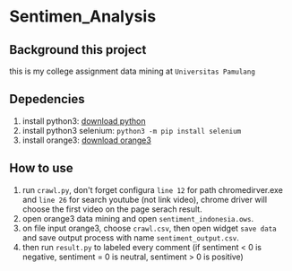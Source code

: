 # Sentimen_Analysis

## Background this project
this is my college assignment data mining at ```Universitas Pamulang```

## Depedencies
1. install python3: [download python](https://www.python.org/downloads/)
2. install python3 selenium: ```python3 -m pip install selenium```
3. install orange3: [download orange3](https://orangedatamining.com/download/)

## How to use
1. run ```crawl.py```, don't forget configura ```line 12``` for path chromedirver.exe and ```line 26``` for search youtube \(not link video\), chrome driver will choose the first video on the page serach result.
2. open orange3 data mining and open ```sentiment_indonesia.ows```.
3. on file input orange3, choose ```crawl.csv```, then open widget ```save data``` and save output process with name ```sentiment_output.csv```.
4. then run ```result.py``` to labeled every comment (if sentiment < 0 is negative, sentiment = 0 is neutral, sentiment > 0 is positive)
